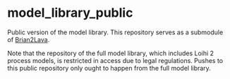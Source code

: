 # model_library_public
Public version of the model library. This repository serves as a submodule of [Brian2Lava](https://gitlab.com/brian2lava/brian2lava). 

Note that the repository of the full model library, which includes Loihi 2 process models, is restricted in access due to legal regulations. Pushes to this public repository only ought to happen from the full model library.
